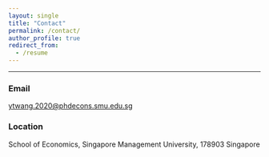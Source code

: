 ```yaml
---
layout: single
title: "Contact"
permalink: /contact/
author_profile: true
redirect_from:
  - /resume
---
```

------
### Email
[ytwang.2020@phdecons.smu.edu.sg](mailto:ytwang.2020@phdecons.smu.edu.sg)

### Location
School of Economics, Singapore Management University, 178903 Singapore 
